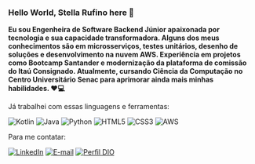 ### Hello World, Stella Rufino here 👋
<strong>

<p align="left"> 
 Eu sou Engenheira de Software Backend Júnior apaixonada por tecnologia e sua capacidade transformadora. Alguns dos meus conhecimentos são em microsserviços, testes unitários, desenho de soluções e desenvolvimento na nuvem AWS. Experiência em projetos como Bootcamp Santander e modernização da plataforma de comissão do Itaú Consignado. Atualmente, cursando Ciência da Computação no Centro Universitário Senac para aprimorar ainda mais minhas habilidades. ❤💻</strong><br>
</p>

<p align="left"> 
Já trabalhei com essas linguagens e ferramentas:
</p>  

![Kotlin](https://img.shields.io/badge/Kotlin-0095D5?&style=for-the-badge&logo=kotlin&logoColor=white)
![Java](https://img.shields.io/badge/java-%23ED8B00.svg?style=for-the-badge&logo=openjdk&logoColor=white)
![Python](https://img.shields.io/badge/python-3670A0?style=for-the-badge&logo=python&logoColor=ffdd54)
![HTML5](https://img.shields.io/badge/HTML5-E34F26?style=for-the-badge&logo=html5&logoColor=white)
![CSS3](https://img.shields.io/badge/CSS3-1572B6?style=for-the-badge&logo=css3&logoColor=white)
![AWS](https://img.shields.io/badge/AWS-000.svg?style=for-the-badge&logo=amazon-aws&logoColor=white)



 
<p align="left">
  Para me contatar: 
</p>

[![LinkedIn](https://img.shields.io/badge/-LinkedIn-000?style=for-the-badge&logo=linkedin&logoColor=30A3DC)](https://www.linkedin.com/in/stellarufino/)
[![E-mail](https://img.shields.io/badge/-Email-000?style=for-the-badge&logo=microsoft-outlook&logoColor=E94D5F)](mailto:stellarufino@gmail.com)
[![Perfil DIO](https://img.shields.io/badge/-Meu%20Perfil%20na%20DIO-30A3DC?style=for-the-badge)](https://www.dio.me/users/stellarufino)



</strong>